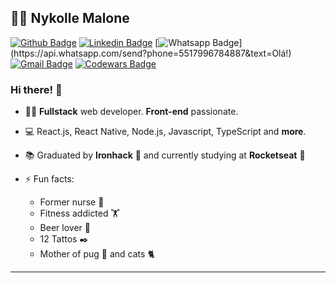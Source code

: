 
## :woman_technologist: Nykolle Malone

[![Github Badge](https://img.shields.io/badge/-Github-000?style=flat-square&logo=Github&logoColor=white&link=https://github.com/nymalone)](https://github.com/nymalone)
[![Linkedin Badge](https://img.shields.io/badge/-LinkedIn-blue?style=flat-square&logo=Linkedin&logoColor=white&link=https://www.linkedin.com/in/nykollemalone/)](https://www.linkedin.com/in/nykollemalone/)
[![Whatsapp Badge](https://img.shields.io/badge/-Whatsapp-4CA143?style=flat-square&labelColor=4CA143&logo=whatsapp&logoColor=white&link=https://api.whatsapp.com/send?phone=5517996784887&text=Olá!)](https://api.whatsapp.com/send?phone=5517996784887&text=Olá!)
[![Gmail Badge](https://img.shields.io/badge/-Gmail-c14438?style=flat-square&logo=Gmail&logoColor=white&link=mailto:malone.nykolle@gmail.com)](mailto:malone.nykolle@gmail.com)
[![Codewars Badge](https://www.codewars.com/users/nymalone/badges/micro)](https://www.codewars.com/users/nymalone/badges/micro)

### Hi there! 👋

- :woman_technologist: **Fullstack** web developer. **Front-end** passionate.
- 💻 React.js, React Native, Node.js, Javascript, TypeScript and **more**.
- :books: Graduated by **Ironhack** :blue_heart: and currently studying at **Rocketseat** :purple_heart: 

- ⚡ Fun facts: 
  - Former nurse 👩‍
  - Fitness addicted 🏋️‍
  - Beer lover 🍺
  - 12 Tattos ✒️
  - Mother of pug 🐶  and cats 🐈 

---
